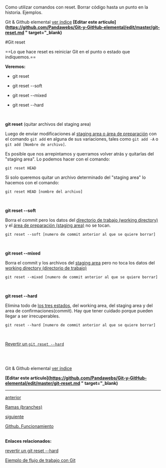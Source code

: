 <span class="hidden-excerpt"> Como utilizar comandos con reset. Borrar código hasta un punto en la historia. Ejemplos.</span>

<!-- Inicio links índice y github -->

<span class="link-to-index-git">Git & Github elemental [ ver índice](http://pandawebs.net/git-github-elemental/)</span>
<strong class="link-to-github">[Editar este artículo](https://github.com/Pandawebs/Git-y-GitHub-elemental/edit/master/git-reset.md " target="_blank)</strong>

<!-- Fin links índice y github -->

#Git reset

==Lo que hace reset es reiniciar Git en el punto o estado que indiquemos.==

**Veremos:**

<div class="color-title">

- git reset <br>

- git reset --soft <br>

- git reset --mixed <br>

- git reset --hard <br>

</div>

<br>

**git reset** (quitar archivos del staging area)

Luego de enviar modificaciones al [staging area o área de preparación](http://pandawebs.net/flujo-de-trabajo-basico-con-git) con
el comando `git add` en alguna de sus variaciones, tales como
`git add -A` o `git add [Nombre de archivo]`. 

Es posible que nos arrepintamos y querramos volver atrás y quitarlas del "staging area". Lo podemos hacer con el comando:

`git reset HEAD`

Si solo queremos quitar un archivo determinado del "staging area" lo hacemos con el comando:

`git reset HEAD [nombre del archivo]`

<br>

**git reset --soft**

Borra el commit pero los datos del [directorio de trabajo (working directory)](http://pandawebs.net/flujo-de-trabajo-basico-con-git)  y el
[área de preparación (staging area)](http://pandawebs.net/flujo-de-trabajo-basico-con-git) no se tocan.

`git reset --soft [numero de commit anterior al que se quiere borrar]`

<br>

**git reset --mixed**

Borra el commit y los archivos del [staging area](http://pandawebs.net/flujo-de-trabajo-basico-con-git) pero no toca los datos del [working directory (directorio de trabajo)](http://pandawebs.net/flujo-de-trabajo-basico-con-git)

`git reset --mixed [numero de commit anterior al que se quiere borrar]`

<br>

**git reset --hard** 

Elimina todo de [los tres estados](http://pandawebs.net/flujo-de-trabajo-basico-con-git), del working area, del staging area y del area de confirmaciones(commit).
Hay que tener cuidado porque pueden llegar a ser irrecuperables.

`git reset --hard [numero de commit anterior al que se quiere borrar]`

<br>

[Revertir un `git reset --hard`](#)


<br>
<br>

<!-- Inicio links índice y github -->

<span class="link-to-index-git">Git & Github elemental [ ver índice](http://pandawebs.net/git-github-elemental/)</span>

<strong class="link-to-github">[Editar este artículo](https://github.com/Pandawebs/Git-y-GitHub-elemental/edit/master/git-reset.md " target="_blank)</strong>

<!-- Fin links índice y github -->

<hr>
<div class="post-content_next">
  <a href="http://pandawebs.net/trabajar-con-ramas-git">
    <div class="post-content_next-left">
      <p>anterior</p>
      <span>Ramas (branches)</span>
  </div>
  <a href="http://pandawebs.net/funcionamiento-de-github/">
    <div class="post-content_next-right">
      <p>siguiente</p>
      <span>Github. Funcionamiento</span>
    </div>
  </a>
</div>
<br>

**Enlaces relacionados:**

[revertir un git reset --hard](#)

[Ejemplo de flujo de trabajo con Git](http://pandawebs.net/ejemplo-de-flujo-de-trabajo-con-git)

